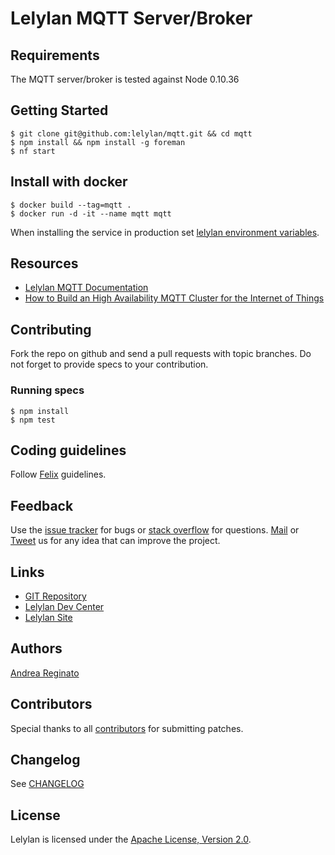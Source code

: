 # Lelylan MQTT Server/Broker

## Requirements

The MQTT server/broker is tested against Node 0.10.36


## Getting Started

    $ git clone git@github.com:lelylan/mqtt.git && cd mqtt
    $ npm install && npm install -g foreman
    $ nf start

## Install with docker

    $ docker build --tag=mqtt .
    $ docker run -d -it --name mqtt mqtt
    
When installing the service in production set [lelylan environment variables](https://github.com/lelylan/lelylan/blob/master/README.md#production).


## Resources

* [Lelylan MQTT Documentation](http://dev.lelylan.com/api#api-physical-mqtt)
* [How to Build an High Availability MQTT Cluster for the Internet of Things](https://medium.com/@lelylan/how-to-build-an-high-availability-mqtt-cluster-for-the-internet-of-things-8011a06bd000)


## Contributing

Fork the repo on github and send a pull requests with topic branches.
Do not forget to provide specs to your contribution.


### Running specs

    $ npm install
    $ npm test


## Coding guidelines

Follow [Felix](http://nodeguide.com/style.html) guidelines.


## Feedback

Use the [issue tracker](http://github.com/lelylan/mqtt/issues) for bugs or [stack overflow](http://stackoverflow.com/questions/tagged/lelylan) for questions.
[Mail](mailto:dev@lelylan.com) or [Tweet](http://twitter.com/lelylan) us for any idea that can improve the project.


## Links

* [GIT Repository](http://github.com/lelylan/mqtt)
* [Lelylan Dev Center](http://dev.lelylan.com)
* [Lelylan Site](http://lelylan.com)


## Authors

[Andrea Reginato](https://www.linkedin.com/in/andreareginato)


## Contributors

Special thanks to all [contributors](https://github.com/lelylan/mqtt/contributors)
for submitting patches.


## Changelog

See [CHANGELOG](https://github.com/lelylan/mqtt/blob/master/CHANGELOG.md)


## License

Lelylan is licensed under the [Apache License, Version 2.0](http://www.apache.org/licenses/LICENSE-2.0).
